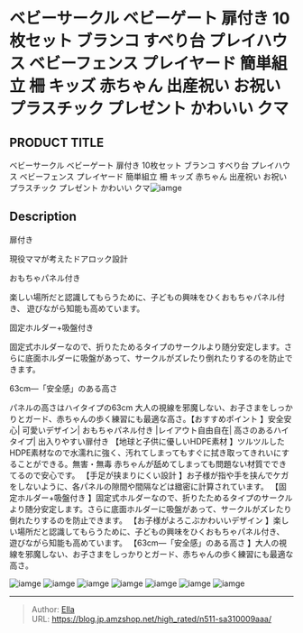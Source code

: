 # ベビーサークル ベビーゲート 扉付き  10枚セット ブランコ すべり台 プレイハウス ベビーフェンス プレイヤード 簡単組立 柵 キッズ 赤ちゃん 出産祝い お祝い プラスチック プレゼント かわいい クマ


## PRODUCT TITLE 

ベビーサークル ベビーゲート 扉付き  10枚セット ブランコ すべり台 プレイハウス ベビーフェンス プレイヤード 簡単組立 柵 キッズ 赤ちゃん 出産祝い お祝い プラスチック プレゼント かわいい クマ![iamge](https://b2bfiles1.gigab2b.cn/image/wkseller/303/20230822_bb46891d32008c3bb1a2ef430f372dad.jpg)

## Description

扉付き

現役ママが考えたドアロック設計






















おもちゃパネル付き

楽しい場所だと認識してもらうために、子どもの興味をひくおもちゃパネル付き、 遊びながら知能も高めています。








固定ホルダー&#43;吸盤付き

固定式ホルダーなので、折りたためるタイプのサークルより随分安定します。さらに底面ホルダーに吸盤があって、サークルがズレたり倒れたりするのを防止できます。






















63cm—「安全感」のある高さ

パネルの高さはハイタイプの63cm  大人の視線を邪魔しない、お子さまをしっかりとガード、赤ちゃんの歩く練習にも最適な高さ。【おすすめポイント 】安全安心| 可愛いデザイン| おもちゃパネル付き |レイアウト自由自在| 高さのあるハイタイプ| 出入りやすい扉付き
【地球と子供に優しいHDPE素材 】ツルツルしたHDPE素材なので水濡れに強く、汚れてしまってもすぐに拭き取ってきれいにすることができる。無害・無毒 赤ちゃんが舐めてしまっても問題ない材質でできてるので安心です。
【手足が挟まりにくい設計 】お子様が指や手を挟んでケガをしないように、各パネルの隙間や間隔などは緻密に計算されています。
【固定ホルダー&#43;吸盤付き 】固定式ホルダーなので、折りたためるタイプのサークルより随分安定します。さらに底面ホルダーに吸盤があって、サークルがズレたり倒れたりするのを防止できます。
【お子様がよろこぶかわいいデザイン 】楽しい場所だと認識してもらうために、子どもの興味をひくおもちゃパネル付き、 遊びながら知能も高めています。
【63cm—「安全感」のある高さ 】大人の視線を邪魔しない、お子さまをしっかりとガード、赤ちゃんの歩く練習にも最適な高さ。




![iamge](https://b2bfiles1.gigab2b.cn/image/wkseller/303/20230913_b1aa0873af085896aaf94b79ac56e998.jpg)
![iamge](https://b2bfiles1.gigab2b.cn/image/wkseller/303/20230926_3f442f5788eaab7cac2919d5cfa8787b.png)
![iamge](https://b2bfiles1.gigab2b.cn/image/wkseller/303/20230822_a338a74180013cdc3db11a2fddcfc078.jpg)
![iamge](https://b2bfiles1.gigab2b.cn/image/wkseller/303/20230822_51e46b4d21f427507936c8b92ee193c8.jpg)
![iamge](https://b2bfiles1.gigab2b.cn/image/wkseller/303/20230822_0fd8a23c646e4e40c583f591a1b580fb.jpg)
![iamge](https://b2bfiles1.gigab2b.cn/image/wkseller/303/20230822_af7beef612823c35e1b04e66152b6fb6.jpg)
![iamge](https://b2bfiles1.gigab2b.cn/image/wkseller/303/20230822_9dd02d865001e57d44688d20fc42092f.jpg)


---

> Author: [Ella](https://blog.jp.amzshop.net/)  
> URL: https://blog.jp.amzshop.net/high_rated/n511-sa310009aaa/  

